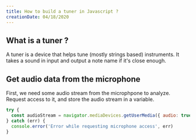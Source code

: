 ```yaml
---
title: How to build a tuner in Javascript ?
creationDate: 04/18/2020
---
```

## What is a tuner ?

A tuner is a device that helps tune (mostly strings based) instruments. It takes a sound in input and output a note name if it's close enough.

## Get audio data from the microphone

First, we need some audio stream from the microphpone to analyze. Request access to it, and store the audio stream in a variable.

```js
try {
  const audioStream = navigator.mediaDevices.getUserMedia({ audio: true })
} catch (err) {
  console.error('Error while requesting microphone access', err)
}
```